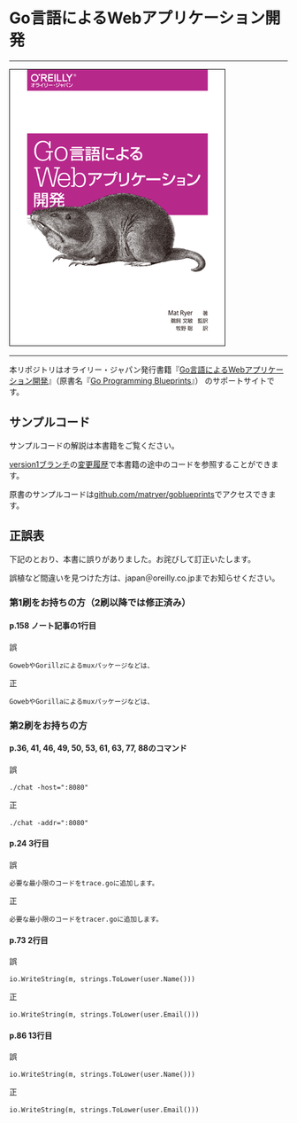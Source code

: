 # Go言語によるWebアプリケーション開発

---

![表紙](1752_go_prg_blueprints_cvr_w_r.png)

---

本リポジトリはオライリー・ジャパン発行書籍『[Go言語によるWebアプリケーション開発](http://www.oreilly.co.jp/books/9784873117522/)』（原書名『[Go Programming Blueprints](https://www.packtpub.com/application-development/go-programming-blueprints)』） のサポートサイトです。

## サンプルコード

サンプルコードの解説は本書籍をご覧ください。

[version1ブランチ](../../tree/version1)の[変更履歴](../../commits/version1)で本書籍の途中のコードを参照することができます。

原書のサンプルコードは[github.com/matryer/goblueprints](https://github.com/matryer/goblueprints)でアクセスできます。

## 正誤表

下記のとおり、本書に誤りがありました。お詫びして訂正いたします。

誤植など間違いを見つけた方は、japan＠oreilly.co.jpまでお知らせください。

### 第1刷をお持ちの方（2刷以降では修正済み）

#### p.158 ノート記事の1行目

誤

```
GowebやGorillzによるmuxパッケージなどは、
```

正

```
GowebやGorillaによるmuxパッケージなどは、
```

### 第2刷をお持ちの方

#### p.36, 41, 46, 49, 50, 53, 61, 63, 77, 88のコマンド

誤

```
./chat -host=":8080"
```

正

```
./chat -addr=":8080"
```

#### p.24 3行目

誤

```
必要な最小限のコードをtrace.goに追加します。
```

正

```
必要な最小限のコードをtracer.goに追加します。
```

#### p.73 2行目

誤

```
io.WriteString(m, strings.ToLower(user.Name()))
```

正

```
io.WriteString(m, strings.ToLower(user.Email()))
```

#### p.86 13行目

誤

```
io.WriteString(m, strings.ToLower(user.Name()))
```

正

```
io.WriteString(m, strings.ToLower(user.Email()))
```

